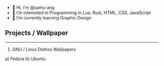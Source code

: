 - 👋 Hi, I’m @samu-ang
- 👀 I’m interested in Programming in Lua, Rust, HTML, CSS, JavaScript
- 🌱 I’m currently learning Graphic Design

## Projects / Wallpaper
----------------------------------------------------------------------------------------------

1. GNU / Linux Distros Wallpapers

  a) Fedora
  b) Ubuntu

